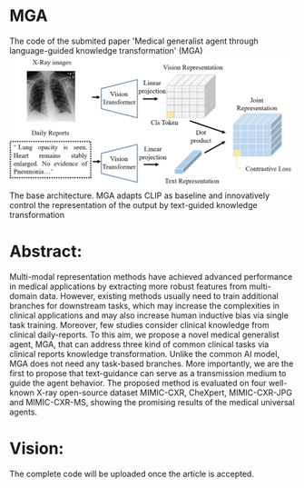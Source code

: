 # MGA
The code of the submited paper 'Medical generalist agent through language-guided knowledge transformation' (MGA)
<img src="git.png" width="512" alt="抖音小程序"/>
The base architecture. MGA adapts CLIP as baseline and innovatively control the representation of the output by text-guided knowledge transformation


# Abstract:
Multi-modal representation methods have achieved advanced performance in medical applications by extracting more robust features from multi-domain data. However, existing methods usually need to train additional branches for downstream tasks, which may increase the complexities in clinical applications and may also increase human inductive bias via single task training. Moreover, few studies consider clinical knowledge from clinical daily-reports. To this aim, we propose a novel medical generalist agent, MGA, that can address three kind of common clinical tasks via clinical reports knowledge transformation. Unlike the common AI model, MGA does not need any task-based branches. More importantly, we are the first to propose that text-guidance can serve as a transmission medium to guide the agent behavior. The proposed method is evaluated on four well-known X-ray open-source dataset MIMIC-CXR, CheXpert, MIMIC-CXR-JPG and MIMIC-CXR-MS, showing the promising results of the medical universal agents.

# Vision:
The complete code will be uploaded once the article is accepted.
